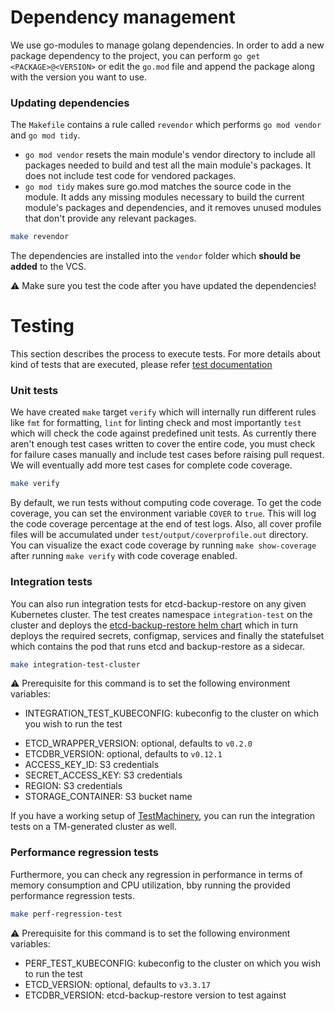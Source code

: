 # Dependency management

We use go-modules to manage golang dependencies. In order to add a new package dependency to the project, you can perform `go get <PACKAGE>@<VERSION>` or edit the `go.mod` file and append the package along with the version you want to use.

### Updating dependencies

The `Makefile` contains a rule called `revendor` which performs `go mod vendor` and `go mod tidy`.
* `go mod vendor` resets the main module's vendor directory to include all packages needed to build and test all the main module's packages. It does not include test code for vendored packages.
* `go mod tidy` makes sure go.mod matches the source code in the module.
It adds any missing modules necessary to build the current module's packages and dependencies, and it removes unused modules that don't provide any relevant packages.

```sh
make revendor
```

The dependencies are installed into the `vendor` folder which **should be added** to the VCS.

:warning: Make sure you test the code after you have updated the dependencies!

# Testing

This section describes the process to execute tests. For more details about kind of tests that are executed, please refer [test documentation](./tests.md)

### Unit tests

We have created `make` target `verify` which will internally run different rules like `fmt` for formatting, `lint` for linting check and most importantly `test` which will check the code against predefined unit tests. As currently there aren't enough test cases written to cover the entire code, you must check for failure cases manually and include test cases before raising pull request. We will eventually add more test cases for complete code coverage.

```sh
make verify
```

By default, we run tests without computing code coverage. To get the code coverage, you can set the environment variable `COVER` to `true`. This will log the code coverage percentage at the end of test logs. Also, all cover profile files will be accumulated under `test/output/coverprofile.out` directory. You can visualize the exact code coverage by running `make show-coverage` after running `make verify` with code coverage enabled.

### Integration tests

You can also run integration tests for etcd-backup-restore on any given Kubernetes cluster. The test creates namespace `integration-test` on the cluster and deploys the [etcd-backup-restore helm chart](../../chart/etcd-backup-restore) which in turn deploys the required secrets, configmap, services and finally the statefulset which contains the pod that runs etcd and backup-restore as a sidecar.

```sh
make integration-test-cluster
```

:warning: Prerequisite for this command is to set the following environment variables:

- INTEGRATION_TEST_KUBECONFIG: kubeconfig to the cluster on which you wish to run the test
<!-- TODO: change the etcd wrapper version to a newer version which spawns etcd v3.4.34 -->
- ETCD_WRAPPER_VERSION: optional, defaults to `v0.2.0`
- ETCDBR_VERSION: optional, defaults to `v0.12.1`
- ACCESS_KEY_ID: S3 credentials
- SECRET_ACCESS_KEY: S3 credentials
- REGION: S3 credentials
- STORAGE_CONTAINER: S3 bucket name

If you have a working setup of [TestMachinery](https://github.com/gardener/test-infra), you can run the integration tests on a TM-generated cluster as well.

### Performance regression tests

Furthermore, you can check any regression in performance in terms of memory consumption and CPU utilization, bby running the provided performance regression tests.

```sh
make perf-regression-test
```

:warning: Prerequisite for this command is to set the following environment variables:

- PERF_TEST_KUBECONFIG: kubeconfig to the cluster on which you wish to run the test
- ETCD_VERSION: optional, defaults to `v3.3.17`
- ETCDBR_VERSION: etcd-backup-restore version to test against
